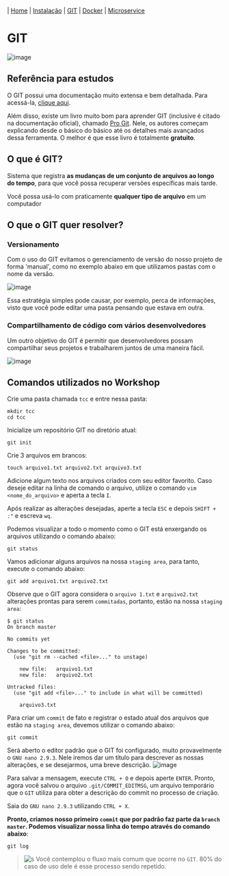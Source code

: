 | [Home](https://gabrielbabler.github.io/handson_microservice/) | [Instalação](https://gabrielbabler.github.io/handson_microservice/instalacao) | [GIT](https://gabrielbabler.github.io/handson_microservice/git) | [Docker](https://gabrielbabler.github.io/handson_microservice/docker) | [Microservice](https://gabrielbabler.github.io/handson_microservice/microservice)

# GIT
![image](https://user-images.githubusercontent.com/18057391/79079842-d7eacb80-7ce7-11ea-9040-95c98e89569f.png)

## Referência para estudos

O GIT possui uma documentação muito extensa e bem detalhada. Para acessá-la, [clique aqui](https://git-scm.com/docs).

Além disso, existe um livro muito bom para aprender GIT (inclusive é citado na documentação oficial), chamado [Pro Git](https://git-scm.com/book/en/v2). 
Nele, os autores começam explicando desde o básico do básico até os detalhes mais avançados dessa ferramenta. O melhor é que
esse livro é totalmente **gratuito**.

## O que é GIT?

Sistema que registra **as mudanças de um conjunto de arquivos ao longo do tempo**,
para que você possa recuperar versões específicas mais tarde. 

Você possa usá-lo com praticamente **qualquer tipo de arquivo** em um computador

## O que o GIT quer resolver?

### Versionamento

Com o uso do GIT evitamos o gerenciamento de versão do nosso projeto de forma 'manual', como no exemplo abaixo em que utilizamos
pastas com o nome da versão. 

![image](https://user-images.githubusercontent.com/18057391/79080072-55fba200-7ce9-11ea-90b2-72537eebfede.png)


Essa estratégia simples pode causar, por exemplo, perca de informações, visto que você pode editar
uma pasta pensando que estava em outra.

### Compartilhamento de código com vários desenvolvedores

Um outro objetivo do GIT é permitir que desenvolvedores possam compartilhar seus projetos e trabalharem juntos de uma maneira fácil.

![image](https://user-images.githubusercontent.com/18057391/79080174-e803aa80-7ce9-11ea-8e2e-c639f81fa2e5.png)

## Comandos utilizados no Workshop

Crie uma pasta chamada `tcc` e entre nessa pasta:
```
mkdir tcc
cd tcc
```

Inicialize um repositório GIT no diretório atual:
```
git init
```

Crie 3 arquivos em brancos:
```
touch arquivo1.txt arquivo2.txt arquivo3.txt
```

Adicione algum texto nos arquivos criados com seu editor favorito. Caso deseje editar na linha de comando o arquivo, utilize o comando `vim <nome_do_arquivo>` e aperta a tecla `I`. 

Após realizar as alterações desejadas, aperte a tecla `ESC` e depois `SHIFT + :"` e escreva `wq`.

Podemos visualizar a todo o momento como o GIT está enxergando os arquivos utilizando o comando abaixo:
```
git status
```

Vamos adicionar alguns arquivos na nossa `staging area`, para tanto, execute o comando abaixo:
```
git add arquivo1.txt arquivo2.txt
```

Observe que o GIT agora considera o `arquivo 1.txt` e `arquivo2.txt` alterações prontas para serem `commitadas`, portanto, estão na nossa `staging area`:
```
$ git status
On branch master

No commits yet

Changes to be committed:
  (use "git rm --cached <file>..." to unstage)

	new file:   arquivo1.txt
	new file:   arquivo2.txt

Untracked files:
  (use "git add <file>..." to include in what will be committed)

	arquivo3.txt

```

Para criar um `commit` de fato e registrar o estado atual dos arquivos que estão na `staging area`, devemos utilizar o comando abaixo:
```
git commit
```

Será aberto o editor padrão que o GIT foi configurado, muito provavelmente o `GNU nano 2.9.3`. Nele iremos dar um título para descrever as nossas alterações, e se desejarmos, uma breve descrição.
![image](https://user-images.githubusercontent.com/18057391/79182194-9db32400-7de4-11ea-811d-87e6af2a339d.png)

Para salvar a mensagem, execute `CTRL + O` e depois aperte `ENTER`. Pronto, agora você salvou o arquivo `.git/COMMIT_EDITMSG`, um arquivo temporário que o `GIT` utiliza para obter a descrição do commit no processo de criação.

Saia do `GNU nano 2.9.3` utilizando `CTRL + X`.

**Pronto, criamos nosso primeiro `commit` que por padrão faz parte da `branch master`. Podemos visualizar nossa linha do tempo através do comando abaixo**:
```
git log
```

> ![s](https://user-images.githubusercontent.com/18057391/79183133-fa174300-7de6-11ea-882f-4e98d21c75f9.png) Você contemplou o fluxo mais comum que ocorre no `GIT`. 80% do caso de uso dele é esse processo sendo repetido.

